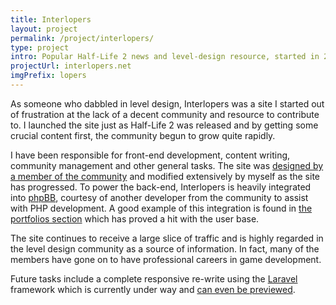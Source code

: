 ```yaml
---
title: Interlopers
layout: project
permalink: /project/interlopers/
type: project
intro: Popular Half-Life 2 news and level-design resource, started in 2004. Owned and maintained by me
projectUrl: interlopers.net
imgPrefix: lopers
---
```


As someone who dabbled in level design, Interlopers was a site I started out of frustration at the lack of a decent community and resource to contribute to. I launched the site just as Half-Life 2 was released and by getting some crucial content first, the community begun to grow quite rapidly.

I have been responsible for front-end development, content writing, community management and other general tasks. The site was [designed by a member of the community](http://jasard.co.uk/) and modified extensively by myself as the site has progressed. To power the back-end, Interlopers is heavily integrated into [phpBB](http://www.phpbb.com/), courtesy of another developer from the community to assist with PHP development. A good example of this integration is found in [the portfolios section](http://www.interlopers.net/portfolios) which has proved a hit with the user base.

The site continues to receive a large slice of traffic and is highly regarded in the level design community as a source of information. In fact, many of the members have gone on to have professional careers in game development.

Future tasks include a complete responsive re-write using the [Laravel](http://laravel.com/) framework which is currently under way and [can even be previewed](http://stage.interlopers.net/).
